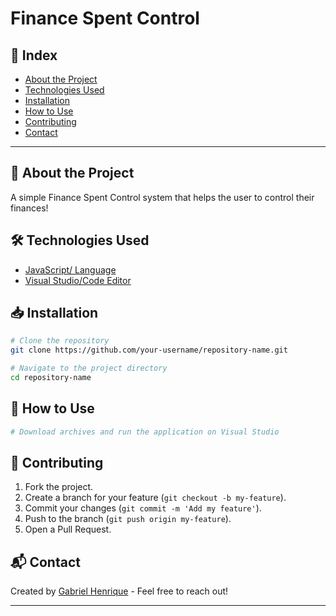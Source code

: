 # Finance Spent Control

## 📌 Index

- [About the Project](#-about-the-project)
- [Technologies Used](#-technologies-used)
- [Installation](#-installation)
- [How to Use](#-how-to-use)
- [Contributing](#-contributing)
- [Contact](#-contact)

---

## 🚀 About the Project

A simple Finance Spent Control system that helps the user to control their finances!

## 🛠 Technologies Used

- [JavaScript/ Language](https://developer.mozilla.org/pt-BR/docs/Web/JavaScript)
- [Visual Studio/Code Editor](https://visualstudio.microsoft.com/pt-br/downloads/)

## 📥 Installation

```bash
# Clone the repository
git clone https://github.com/your-username/repository-name.git

# Navigate to the project directory
cd repository-name

```

## 🚀 How to Use

```bash
# Download archives and run the application on Visual Studio
```

## 🤝 Contributing

1. Fork the project.
2. Create a branch for your feature (`git checkout -b my-feature`).
3. Commit your changes (`git commit -m 'Add my feature'`).
4. Push to the branch (`git push origin my-feature`).
5. Open a Pull Request.

## 📬 Contact

Created by [Gabriel Henrique](https://github.com/GabrielCNovaesDev) - Feel free to reach out!

---
